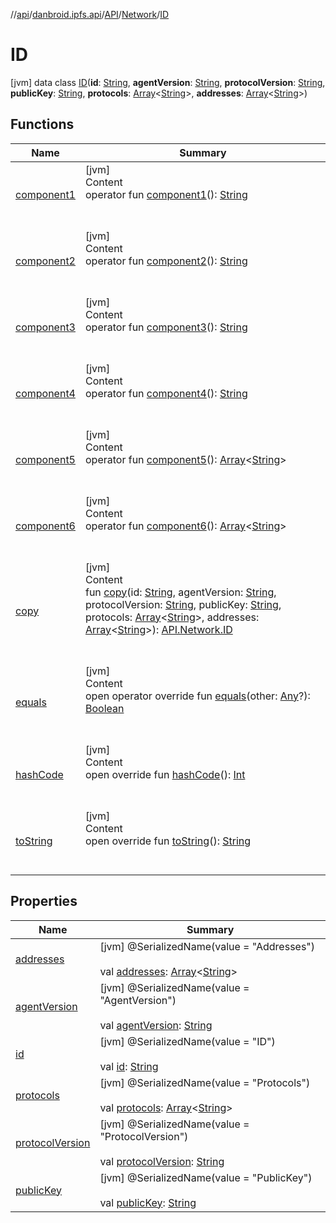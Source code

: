//[api](../../../../index.md)/[danbroid.ipfs.api](../../../index.md)/[API](../../index.md)/[Network](../index.md)/[ID](index.md)



# ID  
 [jvm] data class [ID](index.md)(**id**: [String](https://kotlinlang.org/api/latest/jvm/stdlib/kotlin/-string/index.html), **agentVersion**: [String](https://kotlinlang.org/api/latest/jvm/stdlib/kotlin/-string/index.html), **protocolVersion**: [String](https://kotlinlang.org/api/latest/jvm/stdlib/kotlin/-string/index.html), **publicKey**: [String](https://kotlinlang.org/api/latest/jvm/stdlib/kotlin/-string/index.html), **protocols**: [Array](https://kotlinlang.org/api/latest/jvm/stdlib/kotlin/-array/index.html)<[String](https://kotlinlang.org/api/latest/jvm/stdlib/kotlin/-string/index.html)>, **addresses**: [Array](https://kotlinlang.org/api/latest/jvm/stdlib/kotlin/-array/index.html)<[String](https://kotlinlang.org/api/latest/jvm/stdlib/kotlin/-string/index.html)>)   


## Functions  
  
|  Name|  Summary| 
|---|---|
| [component1](component1.md)| [jvm]  <br>Content  <br>operator fun [component1](component1.md)(): [String](https://kotlinlang.org/api/latest/jvm/stdlib/kotlin/-string/index.html)  <br><br><br>
| [component2](component2.md)| [jvm]  <br>Content  <br>operator fun [component2](component2.md)(): [String](https://kotlinlang.org/api/latest/jvm/stdlib/kotlin/-string/index.html)  <br><br><br>
| [component3](component3.md)| [jvm]  <br>Content  <br>operator fun [component3](component3.md)(): [String](https://kotlinlang.org/api/latest/jvm/stdlib/kotlin/-string/index.html)  <br><br><br>
| [component4](component4.md)| [jvm]  <br>Content  <br>operator fun [component4](component4.md)(): [String](https://kotlinlang.org/api/latest/jvm/stdlib/kotlin/-string/index.html)  <br><br><br>
| [component5](component5.md)| [jvm]  <br>Content  <br>operator fun [component5](component5.md)(): [Array](https://kotlinlang.org/api/latest/jvm/stdlib/kotlin/-array/index.html)<[String](https://kotlinlang.org/api/latest/jvm/stdlib/kotlin/-string/index.html)>  <br><br><br>
| [component6](component6.md)| [jvm]  <br>Content  <br>operator fun [component6](component6.md)(): [Array](https://kotlinlang.org/api/latest/jvm/stdlib/kotlin/-array/index.html)<[String](https://kotlinlang.org/api/latest/jvm/stdlib/kotlin/-string/index.html)>  <br><br><br>
| [copy](copy.md)| [jvm]  <br>Content  <br>fun [copy](copy.md)(id: [String](https://kotlinlang.org/api/latest/jvm/stdlib/kotlin/-string/index.html), agentVersion: [String](https://kotlinlang.org/api/latest/jvm/stdlib/kotlin/-string/index.html), protocolVersion: [String](https://kotlinlang.org/api/latest/jvm/stdlib/kotlin/-string/index.html), publicKey: [String](https://kotlinlang.org/api/latest/jvm/stdlib/kotlin/-string/index.html), protocols: [Array](https://kotlinlang.org/api/latest/jvm/stdlib/kotlin/-array/index.html)<[String](https://kotlinlang.org/api/latest/jvm/stdlib/kotlin/-string/index.html)>, addresses: [Array](https://kotlinlang.org/api/latest/jvm/stdlib/kotlin/-array/index.html)<[String](https://kotlinlang.org/api/latest/jvm/stdlib/kotlin/-string/index.html)>): [API.Network.ID](index.md)  <br><br><br>
| [equals](../../../../danbroid.ipfs.api.okhttp/-ok-http-call-executor/-companion/index.md#kotlin/Any/equals/#kotlin.Any?/PointingToDeclaration/)| [jvm]  <br>Content  <br>open operator override fun [equals](../../../../danbroid.ipfs.api.okhttp/-ok-http-call-executor/-companion/index.md#kotlin/Any/equals/#kotlin.Any?/PointingToDeclaration/)(other: [Any](https://kotlinlang.org/api/latest/jvm/stdlib/kotlin/-any/index.html)?): [Boolean](https://kotlinlang.org/api/latest/jvm/stdlib/kotlin/-boolean/index.html)  <br><br><br>
| [hashCode](../../../../danbroid.ipfs.api.okhttp/-ok-http-call-executor/-companion/index.md#kotlin/Any/hashCode/#/PointingToDeclaration/)| [jvm]  <br>Content  <br>open override fun [hashCode](../../../../danbroid.ipfs.api.okhttp/-ok-http-call-executor/-companion/index.md#kotlin/Any/hashCode/#/PointingToDeclaration/)(): [Int](https://kotlinlang.org/api/latest/jvm/stdlib/kotlin/-int/index.html)  <br><br><br>
| [toString](../../../../danbroid.ipfs.api.okhttp/-ok-http-call-executor/-companion/index.md#kotlin/Any/toString/#/PointingToDeclaration/)| [jvm]  <br>Content  <br>open override fun [toString](../../../../danbroid.ipfs.api.okhttp/-ok-http-call-executor/-companion/index.md#kotlin/Any/toString/#/PointingToDeclaration/)(): [String](https://kotlinlang.org/api/latest/jvm/stdlib/kotlin/-string/index.html)  <br><br><br>


## Properties  
  
|  Name|  Summary| 
|---|---|
| [addresses](index.md#danbroid.ipfs.api/API.Network.ID/addresses/#/PointingToDeclaration/)|  [jvm] @SerializedName(value = "Addresses")  <br>  <br>val [addresses](index.md#danbroid.ipfs.api/API.Network.ID/addresses/#/PointingToDeclaration/): [Array](https://kotlinlang.org/api/latest/jvm/stdlib/kotlin/-array/index.html)<[String](https://kotlinlang.org/api/latest/jvm/stdlib/kotlin/-string/index.html)>   <br>
| [agentVersion](index.md#danbroid.ipfs.api/API.Network.ID/agentVersion/#/PointingToDeclaration/)|  [jvm] @SerializedName(value = "AgentVersion")  <br>  <br>val [agentVersion](index.md#danbroid.ipfs.api/API.Network.ID/agentVersion/#/PointingToDeclaration/): [String](https://kotlinlang.org/api/latest/jvm/stdlib/kotlin/-string/index.html)   <br>
| [id](index.md#danbroid.ipfs.api/API.Network.ID/id/#/PointingToDeclaration/)|  [jvm] @SerializedName(value = "ID")  <br>  <br>val [id](index.md#danbroid.ipfs.api/API.Network.ID/id/#/PointingToDeclaration/): [String](https://kotlinlang.org/api/latest/jvm/stdlib/kotlin/-string/index.html)   <br>
| [protocols](index.md#danbroid.ipfs.api/API.Network.ID/protocols/#/PointingToDeclaration/)|  [jvm] @SerializedName(value = "Protocols")  <br>  <br>val [protocols](index.md#danbroid.ipfs.api/API.Network.ID/protocols/#/PointingToDeclaration/): [Array](https://kotlinlang.org/api/latest/jvm/stdlib/kotlin/-array/index.html)<[String](https://kotlinlang.org/api/latest/jvm/stdlib/kotlin/-string/index.html)>   <br>
| [protocolVersion](index.md#danbroid.ipfs.api/API.Network.ID/protocolVersion/#/PointingToDeclaration/)|  [jvm] @SerializedName(value = "ProtocolVersion")  <br>  <br>val [protocolVersion](index.md#danbroid.ipfs.api/API.Network.ID/protocolVersion/#/PointingToDeclaration/): [String](https://kotlinlang.org/api/latest/jvm/stdlib/kotlin/-string/index.html)   <br>
| [publicKey](index.md#danbroid.ipfs.api/API.Network.ID/publicKey/#/PointingToDeclaration/)|  [jvm] @SerializedName(value = "PublicKey")  <br>  <br>val [publicKey](index.md#danbroid.ipfs.api/API.Network.ID/publicKey/#/PointingToDeclaration/): [String](https://kotlinlang.org/api/latest/jvm/stdlib/kotlin/-string/index.html)   <br>

